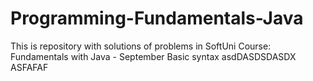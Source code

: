 # Programming-Fundamentals-Java
This is repository with solutions of problems in SoftUni Course: Fundamentals with Java - September
Basic syntax asdDASDSDASDX
ASFAFAF